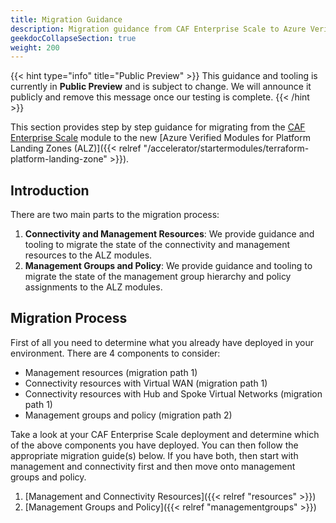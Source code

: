 ```yaml
---
title: Migration Guidance
description: Migration guidance from CAF Enterprise Scale to Azure Verified Modules for Platform Landing Zones (ALZ)
geekdocCollapseSection: true
weight: 200
---
```


{{< hint type="info" title="Public Preview" >}}
This guidance and tooling is currently in **Public Preview** and is subject to change. We will announce it publicly and remove this message once our testing is complete.
{{< /hint >}}

This section provides step by step guidance for migrating from the [CAF Enterprise Scale](https://github.com/Azure/terraform-azurerm-caf-enterprise-scale) module to the new [Azure Verified Modules for Platform Landing Zones (ALZ)]({{< relref "/accelerator/startermodules/terraform-platform-landing-zone" >}}).

## Introduction

There are two main parts to the migration process:

1. **Connectivity and Management Resources**: We provide guidance and tooling to migrate the state of the connectivity and management resources to the ALZ modules.
1. **Management Groups and Policy**: We provide guidance and tooling to migrate the state of the management group hierarchy and policy assignments to the ALZ modules.

## Migration Process

First of all you need to determine what you already have deployed in your environment. There are 4 components to consider:

- Management resources (migration path 1)
- Connectivity resources with Virtual WAN (migration path 1)
- Connectivity resources with Hub and Spoke Virtual Networks (migration path 1)
- Management groups and policy (migration path 2)

Take a look at your CAF Enterprise Scale deployment and determine which of the above components you have deployed. You can then follow the appropriate migration guide(s) below. If you have both, then start with management and connectivity first and then move onto management groups and policy.

1. [Management and Connectivity Resources]({{< relref "resources" >}})
1. [Management Groups and Policy]({{< relref "managementgroups" >}})
